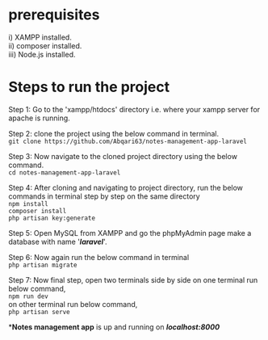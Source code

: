 # prerequisites  
i) XAMPP installed.  
ii) composer installed.  
iii) Node.js installed.

# Steps to run the project

Step 1: Go to the 'xampp/htdocs' directory i.e. where your xampp server for apache is running.  

Step 2: clone the project using the below command in terminal.  
        `git clone https://github.com/Abqari63/notes-management-app-laravel`  
            
Step 3: Now navigate to the cloned project directory using the below command.  
        `cd notes-management-app-laravel`  
            
Step 4: After cloning and navigating to project directory, run the below commands in terminal step by step on the same directory  
        `npm install`  
        `composer install`  
        `php artisan key:generate`  
        
Step 5: Open MySQL from XAMPP and go the phpMyAdmin page make a database with name '***laravel***'.  

Step 6: Now again run the below command in terminal  
        `php artisan migrate`  
        
Step 7: Now final step, open two terminals side by side on one terminal run below command,  
        `npm run dev`  
        on other terminal run below command,  
        `php artisan serve`  
        
        
***Notes management app** is up and running on ***localhost:8000***
        
